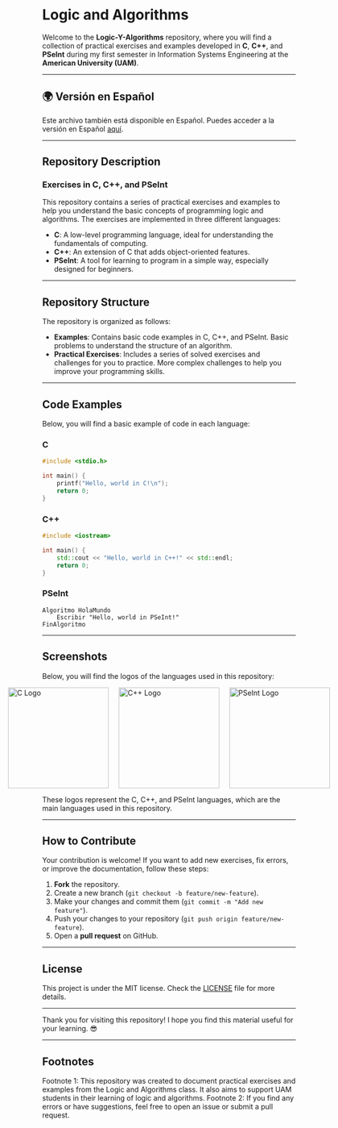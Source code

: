 # Logic and Algorithms

Welcome to the **Logic-Y-Algorithms** repository, where you will find a collection of practical exercises and examples developed in **C**, **C++**, and **PSeInt** during my first semester in Information Systems Engineering at the **American University (UAM)**.

---

## 🌍 Versión en Español

Este archivo también está disponible en Español. Puedes acceder a la versión en Español [aquí](README.md).

---

## Repository Description

### Exercises in C, C++, and PSeInt

This repository contains a series of practical exercises and examples to help you understand the basic concepts of programming logic and algorithms. The exercises are implemented in three different languages:

- **C**: A low-level programming language, ideal for understanding the fundamentals of computing.
- **C++**: An extension of C that adds object-oriented features.
- **PSeInt**: A tool for learning to program in a simple way, especially designed for beginners.

---

## Repository Structure

The repository is organized as follows:

- **Examples**: Contains basic code examples in C, C++, and PSeInt. Basic problems to understand the structure of an algorithm.
- **Practical Exercises**: Includes a series of solved exercises and challenges for you to practice. More complex challenges to help you improve your programming skills.

---

## Code Examples

Below, you will find a basic example of code in each language:

### C
```c
#include <stdio.h>

int main() {
    printf("Hello, world in C!\n");
    return 0;
}
```

### C++
```cpp
#include <iostream>

int main() {
    std::cout << "Hello, world in C++!" << std::endl;
    return 0;
}
```

### PSeInt
```pseint
Algoritmo HolaMundo
    Escribir "Hello, world in PSeInt!"
FinAlgoritmo
```

---

## Screenshots

Below, you will find the logos of the languages used in this repository:

<div style="display: flex; justify-content: center; gap: 20px;"> <img src="https://upload.wikimedia.org/wikipedia/commons/1/18/C_Programming_Language.svg" alt="C Logo" width="200" height="200"> <img src="https://upload.wikimedia.org/wikipedia/commons/1/18/ISO_C%2B%2B_Logo.svg" alt="C++ Logo" width="200" height="200"> <img src="https://pseint.sourceforge.net/logo.png" alt="PSeInt Logo" width="200" height="200"> </div>

These logos represent the C, C++, and PSeInt languages, which are the main languages used in this repository.

---

## How to Contribute

Your contribution is welcome! If you want to add new exercises, fix errors, or improve the documentation, follow these steps:

1. **Fork** the repository.
2. Create a new branch (`git checkout -b feature/new-feature`).
3. Make your changes and commit them (`git commit -m "Add new feature"`).
4. Push your changes to your repository (`git push origin feature/new-feature`).
5. Open a **pull request** on GitHub.

---

## License

This project is under the MIT license. Check the [LICENSE](LICENSE) file for more details.

---

Thank you for visiting this repository! I hope you find this material useful for your learning. 😎

---

## Footnotes

Footnote 1: This repository was created to document practical exercises and examples from the Logic and Algorithms class. It also aims to support UAM students in their learning of logic and algorithms.
Footnote 2: If you find any errors or have suggestions, feel free to open an issue or submit a pull request.
